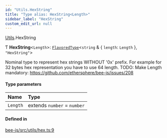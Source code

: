 ```yaml
---
id: "Utils.HexString"
title: "Type alias: HexString<Length>"
sidebar_label: "HexString"
custom_edit_url: null
---
```


[Utils](../namespaces/Utils.md).HexString

Ƭ **HexString**<`Length`\>: [`FlavoredType`](FlavoredType.md)<`string` & { `length`: `Length`  }, ``"HexString"``\>

Nominal type to represent hex strings WITHOUT '0x' prefix.
For example for 32 bytes hex representation you have to use 64 length.
TODO: Make Length mandatory: https://github.com/ethersphere/bee-js/issues/208

#### Type parameters

| Name | Type |
| :------ | :------ |
| `Length` | extends `number` = `number` |

#### Defined in

[bee-js/src/utils/hex.ts:9](https://github.com/ethersphere/bee-js/blob/2c8b9d1/src/utils/hex.ts#L9)
